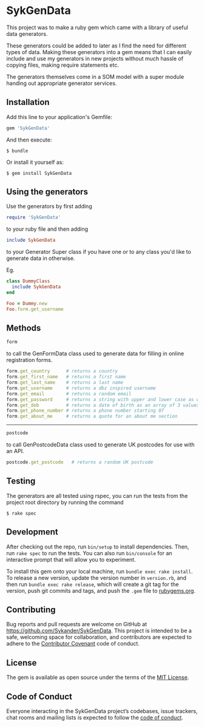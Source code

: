 # SykGenData

This project was to make a ruby gem which came with a library of useful data generators.

These generators could be added to later as I find the need for different types of data. Making these generators into a gem means that I can easily include and use my generators in new projects without much hassle of copying files, making require statements etc.

The generators themselves come in a SOM model with a super module handing out appropriate generator services. 

## Installation

Add this line to your application's Gemfile:

```ruby
gem 'SykGenData'
```

And then execute:

    $ bundle

Or install it yourself as:

    $ gem install SykGenData

## Using the generators

Use the generators by first adding
```ruby
require 'SykGenData'
```
to your ruby file and then adding
```ruby
include SykGenData
```
to your Generator Super class if you have one or to any class you'd like to generate data in otherwise.

Eg.
```ruby
class DummyClass
  include SykGenData
end

Foo = Dummy.new
Foo.form.get_username
```

## Methods
```ruby
form
```
to call the GenFormData class used to generate data for filling in online registration forms.
```ruby
form.get_country      # returns a country
form.get_first_name   # returns a first name
form.get_last_name    # returns a last name
form.get_username     # returns a dbz inspired username
form.get_email        # returns a random email
form.get_password     # returns a string with upper and lower case as well as special characters and numbers
form.get_dob          # returns a date of birth as an array of 3 values
form.get_phone_number # returns a phone number starting 07
form.get_about_me     # returns a quote for an about me section
```
--------
```ruby
postcode
```
to call GenPostcodeData class used to generate UK postcodes for use with an API.
```ruby
postcode.get_postcode   # returns a random UK postcode
```
## Testing

The generators are all tested using rspec, you can run the tests from the project root directory by running the command

    $ rake spec


## Development

After checking out the repo, run `bin/setup` to install dependencies. Then, run `rake spec` to run the tests. You can also run `bin/console` for an interactive prompt that will allow you to experiment.

To install this gem onto your local machine, run `bundle exec rake install`. To release a new version, update the version number in `version.rb`, and then run `bundle exec rake release`, which will create a git tag for the version, push git commits and tags, and push the `.gem` file to [rubygems.org](https://rubygems.org).

## Contributing

Bug reports and pull requests are welcome on GitHub at https://github.com/Sykander/SykGenData. This project is intended to be a safe, welcoming space for collaboration, and contributors are expected to adhere to the [Contributor Covenant](http://contributor-covenant.org) code of conduct.

## License

The gem is available as open source under the terms of the [MIT License](https://opensource.org/licenses/MIT).

## Code of Conduct

Everyone interacting in the SykGenData project’s codebases, issue trackers, chat rooms and mailing lists is expected to follow the [code of conduct](https://github.com/[USERNAME]/SykGenData/blob/master/CODE_OF_CONDUCT.md).
